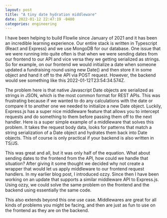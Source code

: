 ```yaml
---
layout: post
title: "A tiny date hydration middleware"
date: 2022-01-12 22:47:19 -0400
categories: engineering
---
```


I have been helping to build Flowlie since January of 2021 and it has been an incredible learning experience. Our entire stack is written in Typescript (React and Express) and we use MongoDB for our database. One issue that we were running into quite often is that when we were sending dates from our frontend to our API and vice versa they we getting serialized as strings. So for example, on our frontend we would initialize a date when someone updated a fundraising round using new Date() and then store it in some object and hand it off to the API via POST request. However, the backend would see something like this 2022-01-12T23:54:34.574Z.

The problem here is that native Javascript Date objects are serialized as strings in JSON, which is the most common format for REST APIs. This was frustrating because if we wanted to do any calculations with the date or compare it to another one we needed to initialize a new Date object. Luckily, Express.js has a super nice middleware feature that allows you to intercept requests and do something to them before passing them off to the next handler. Here is a super simple example of a middleware that solves this problem. It takes the request body data, looks for patterns that match a string serialization of a Date object and hydrates them back into Date objects. This of course is only practical if your backend is also written in TS/JS.

This was great and all, but it was only half of the equation. What about sending dates to the frontend from the API, how could we handle that situation? After giving it some thought we decided why not create a wrapper that would let us apply middleware to our frontend request handlers. In my earlier blog post, I introduced ozzy. Since then I have been working on an update that supports a similar middleware API to Express.js. Using ozzy, we could solve the same problem on the frontend and the backend using essentially the same code.

This also extends beyond this one use case. Middlewares are great for all kinds of problems you might be facing, and then are just as fun to use on the frontend as they are on the backend.
